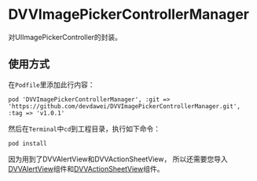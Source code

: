 

DVVImagePickerControllerManager
===============================
对UIImagePickerController的封装。

使用方式
-------
在`Podfile`里添加此行内容：
```
pod 'DVVImagePickerControllerManager', :git => 'https://github.com/devdawei/DVVImagePickerControllerManager.git', :tag => 'v1.0.1'
```

然后在`Terminal`中`cd`到工程目录，执行如下命令：
```
pod install
```

因为用到了DVVAlertView和DVVActionSheetView，
所以还需要您导入[DVVAlertView](https://github.com/devdawei/DVVAlertView)组件和[DVVActionSheetView](https://github.com/devdawei/DVVActionSheetView)组件。
